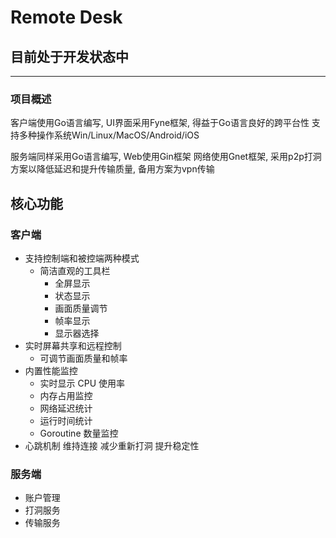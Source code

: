 # Remote Desk

## 目前处于开发状态中

---

### 项目概述

客户端使用Go语言编写, UI界面采用Fyne框架, 得益于Go语言良好的跨平台性 支持多种操作系统Win/Linux/MacOS/Android/iOS

服务端同样采用Go语言编写, Web使用Gin框架 网络使用Gnet框架, 采用p2p打洞方案以降低延迟和提升传输质量, 备用方案为vpn传输

## 核心功能

### 客户端

- 支持控制端和被控端两种模式
    - 简洁直观的工具栏
        - 全屏显示
        - 状态显示
        - 画面质量调节
        - 帧率显示
        - 显示器选择
- 实时屏幕共享和远程控制
    - 可调节画面质量和帧率
- 内置性能监控
    - 实时显示 CPU 使用率
    - 内存占用监控
    - 网络延迟统计
    - 运行时间统计
    - Goroutine 数量监控
- 心跳机制 维持连接 减少重新打洞 提升稳定性

### 服务端

- 账户管理
- 打洞服务
- 传输服务